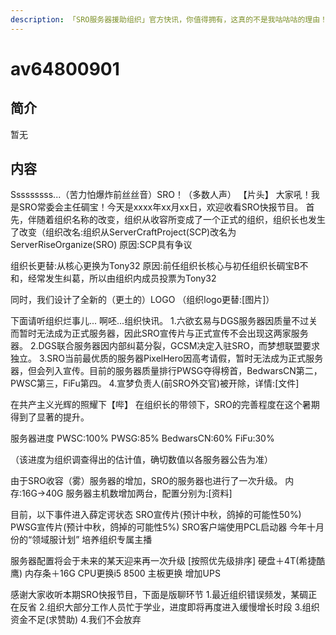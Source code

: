 ```yaml
---
description: 「SRO服务器援助组织」官方快讯，你值得拥有，这真的不是我咕咕咕的理由！
---
```


# av64800901

## 简介

  暂无

## 内容

Sssssssss...（苦力怕爆炸前丝丝音）SRO！（多数人声） 【片头】 大家吼！我是SRO常委会主任碉宝！今天是xxxx年xx月xx日，欢迎收看SRO快报节目。 首先，伴随着组织名称的改变，组织从收容所变成了一个正式的组织，组织长也发生了改变（组织改名:组织从ServerCraftProject\(SCP\)改名为ServerRiseOrganize\(SRO\) 原因:SCP具有争议

组织长更替:从核心更换为Tony32 原因:前任组织长核心与初任组织长碉宝B不和，经常发生纠葛，所以由组织内成员投票为Tony32

同时，我们设计了全新的（更土的）LOGO （组织logo更替:\[图片\]）

下面请听组织烂事儿... 啊呸...组织快讯。 1.六欲玄易与DGS服务器因质量不过关而暂时无法成为正式服务器，因此SRO宣传片与正式宣传不会出现这两家服务器。 2.DGS联合服务器因内部纠葛分裂，GCSM决定入驻SRO，而梦想联盟要求独立。 3.SRO当前最优质的服务器PixelHero因高考请假，暂时无法成为正式服务器，但会列入宣传。目前的服务器质量排行PWSG夺得榜首，BedwarsCN第二，PWSC第三，FiFu第四。 4.宣梦负责人\(前SRO外交官\)被开除，详情:\[文件\]

在共产主义光辉的照耀下【哔】 在组织长的带领下，SRO的完善程度在这个暑期得到了显著的提升。

服务器进度 PWSC:100% PWSG:85% BedwarsCN:60% FiFu:30%

（该进度为组织调查得出的估计值，确切数值以各服务器公告为准）

由于SRO收容（雾）服务器的增加，SRO的服务器也进行了一次升级。 内存:16G→40G 服务器主机数增加两台，配置分别为:\[资料\]

目前，以下事件进入薛定谔状态 SRO宣传片\(预计中秋，鸽掉的可能性50%\) PWSG宣传片\(预计中秋，鸽掉的可能性5%\) SRO客户端使用PCL启动器 今年十月份的“领域服计划” 培养组织专属主播

服务器配置将会于未来的某天迎来再一次升级 \[按照优先级排序\] 硬盘＋4T\(希捷酷鹰\) 内存条＋16G CPU更换i5 8500 主板更换 增加UPS

感谢大家收听本期SRO快报节目，下面是版聊环节 1.最近组织错误频发，某碉正在反省 2.组织大部分工作人员忙于学业，进度即将再度进入缓慢增长时段 3.组织资金不足\(求赞助\) 4.我们不会放弃

